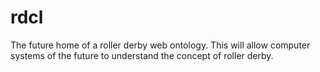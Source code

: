 # rdcl

The future home of a roller derby web ontology. This will allow computer systems of the future to understand the concept of roller derby.
